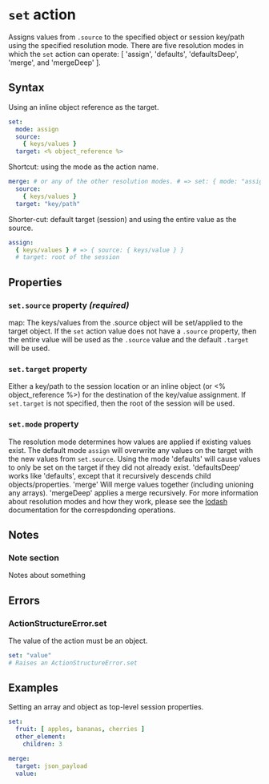# `set` action
Assigns values from `.source` to the specified object or session key/path using the specified resolution mode. There are five resolution modes in which the `set` action can operate: [ 'assign', 'defaults', 'defaultsDeep', 'merge', and 'mergeDeep' ].

## Syntax
Using an inline object reference as the target.
```YAML
set:
  mode: assign
  source: 
    { keys/values }
  target: <% object_reference %>
```
Shortcut: using the mode as the action name.
```YAML
merge: # or any of the other resolution modes. # => set: { mode: "assign", ... }
  source: 
    { keys/values }
  target: "key/path"
```
Shorter-cut: default target (session) and using the entire value as the source.
```YAML
assign: 
  { keys/values } # => { source: { keys/value } }
  # target: root of the session 
```

## Properties
### `set.source` property _(required)_
map: The keys/values from the .source object will be set/applied to the target object. If the `set` action value does not have a `.source` property, then the entire value will be used as the `.source` value and the default `.target` will be used.

### `set.target` property
Either a key/path to the session location or an inline object (or <% object_reference %>) for the destination of the key/value assignment. If `set.target` is not specified, then the root of the session will be used.

### `set.mode` property
The resolution mode determines how values are applied if existing values exist. The default mode `assign` will overwrite any values on the target with the new values from `set.source`. Using the mode 'defaults' will cause values to only be set on the target if they did not already exist. 'defaultsDeep' works like 'defaults', except that it recursively descends child objects/properties. 'merge' Will merge values together (including unioning any arrays). 'mergeDeep' applies a merge recursively. For more information about resolution modes and how they work, please see the [lodash](http://lodash.com) documentation for the correspdonding operations.


## Notes
### Note section
Notes about something

## Errors
### ActionStructureError.set
The value of the action must be an object. 

```YAML
set: "value" 
# Raises an ActionStructureError.set
```

## Examples
Setting an array and object as top-level session properties.
```YAML
set:
  fruit: [ apples, bananas, cherries ]
  other_element:
    children: 3
```

```YAML
merge:
  target: json_payload
  value:
```
